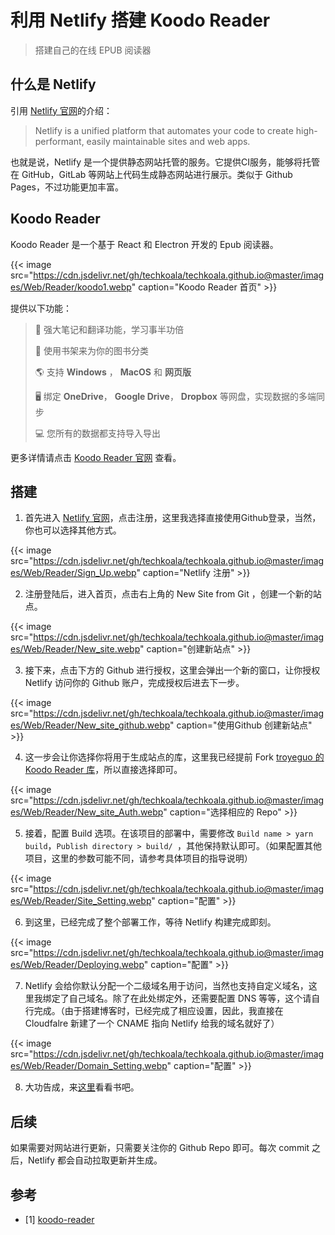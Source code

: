 # 利用 Netlify 搭建 Koodo Reader


> 搭建自己的在线 EPUB 阅读器

<!--more-->

## 什么是 Netlify 

引用 [Netlify 官网](https://www.netlify.com/)的介绍：

> Netlify is a unified platform that automates your code to create high-performant, easily maintainable sites and web apps.

也就是说，Netlify 是一个提供静态网站托管的服务。它提供CI服务，能够将托管在 GitHub，GitLab 等网站上代码生成静态网站进行展示。类似于 Github Pages，不过功能更加丰富。

## Koodo Reader

Koodo Reader 是一个基于 React 和 Electron 开发的 Epub 阅读器。

{{< image src="https://cdn.jsdelivr.net/gh/techkoala/techkoala.github.io@master/images/Web/Reader/koodo1.webp" caption="Koodo Reader 首页" >}} 

提供以下功能：

>📝 强大笔记和翻译功能，学习事半功倍
>
>🚩 使用书架来为你的图书分类
>
>🌎 支持 **Windows** ， **MacOS** 和 **网页版**
>
>🖥 绑定 **OneDrive**， **Google Drive**， **Dropbox** 等网盘，实现数据的多端同步
>
>💻 您所有的数据都支持导入导出

更多详情请点击 [Koodo Reader 官网](https://koodo.960960.xyz/) 查看。

## 搭建

1. 首先进入 [Netlify 官网](https://www.netlify.com/)，点击注册，这里我选择直接使用Github登录，当然，你也可以选择其他方式。

{{< image src="https://cdn.jsdelivr.net/gh/techkoala/techkoala.github.io@master/images/Web/Reader/Sign_Up.webp" caption="Netlify 注册" >}} 

2. 注册登陆后，进入首页，点击右上角的 New Site from Git ，创建一个新的站点。

{{< image src="https://cdn.jsdelivr.net/gh/techkoala/techkoala.github.io@master/images/Web/Reader/New_site.webp" caption="创建新站点" >}} 

3. 接下来，点击下方的 Github 进行授权，这里会弹出一个新的窗口，让你授权 Netlify 访问你的 Github 账户，完成授权后进去下一步。

{{< image src="https://cdn.jsdelivr.net/gh/techkoala/techkoala.github.io@master/images/Web/Reader/New_site_github.webp" caption="使用Github 创建新站点" >}} 

4. 这一步会让你选择你将用于生成站点的库，这里我已经提前 Fork [troyeguo 的 Koodo Reader 库](https://github.com/troyeguo/koodo-reader)，所以直接选择即可。

{{< image src="https://cdn.jsdelivr.net/gh/techkoala/techkoala.github.io@master/images/Web/Reader/New_site_Auth.webp" caption="选择相应的 Repo" >}} 

5. 接着，配置 Build 选项。在该项目的部署中，需要修改 `Build name > yarn build`，`Publish directory > build/ `，其他保持默认即可。（如果配置其他项目，这里的参数可能不同，请参考具体项目的指导说明）

{{< image src="https://cdn.jsdelivr.net/gh/techkoala/techkoala.github.io@master/images/Web/Reader/Site_Setting.webp" caption="配置" >}} 

6. 到这里，已经完成了整个部署工作，等待 Netlify 构建完成即刻。

{{< image src="https://cdn.jsdelivr.net/gh/techkoala/techkoala.github.io@master/images/Web/Reader/Deploying.webp" caption="配置" >}} 

7. Netlify 会给你默认分配一个二级域名用于访问，当然也支持自定义域名，这里我绑定了自己域名。除了在此处绑定外，还需要配置 DNS 等等，这个请自行完成。（由于搭建博客时，已经完成了相应设置，因此，我直接在 Cloudfalre 新建了一个 CNAME 指向 Netlify 给我的域名就好了）

{{< image src="https://cdn.jsdelivr.net/gh/techkoala/techkoala.github.io@master/images/Web/Reader/Domain_Setting.webp" caption="配置" >}}

8. 大功告成，来[这里](https://reader.techkoala.top/)看看书吧。

## 后续

如果需要对网站进行更新，只需要关注你的 Github Repo 即可。每次 commit 之后，Netlify 都会自动拉取更新并生成。


## 参考

- [1] [koodo-reader](https://github.com/troyeguo/koodo-reader)

